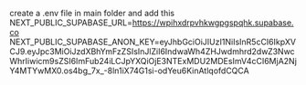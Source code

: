 create a .env file in main folder  and add this 
NEXT_PUBLIC_SUPABASE_URL=https://wpihxdrpvhkwgpgspqhk.supabase.co
NEXT_PUBLIC_SUPABASE_ANON_KEY=eyJhbGciOiJIUzI1NiIsInR5cCI6IkpXVCJ9.eyJpc3MiOiJzdXBhYmFzZSIsInJlZiI6IndwaWh4ZHJwdmhrd2dwZ3NwcWhrIiwicm9sZSI6ImFub24iLCJpYXQiOjE3NTExMDU2MDEsImV4cCI6MjA2NjY4MTYwMX0.os4bg_7x_-8ln1iX74G1si-odYeu6KinAtlqofdCQCA
